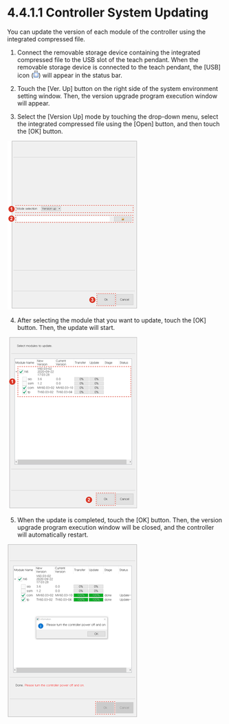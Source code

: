 # 4.4.1.1 Controller System Updating

You can update the version of each module of the controller using the integrated compressed file.

1.	Connect the removable storage device containing the integrated compressed file to the USB slot of the teach pendant. When the removable storage device is connected to the teach pendant, the \[USB\] icon \(![](../../../.gitbook/assets/icon-usb2.png)\) will appear in the status bar.

2.	Touch the \[Ver. Up\] button on the right side of the system environment setting window. Then, the version upgrade program execution window will appear.

3.	Select the \[Version Up\] mode by touching the drop-down menu, select the integrated compressed file using the \[Open\] button, and then touch the \[OK\] button.

![](../../../.gitbook/assets/image%20%28311%29.png)



4.	After selecting the module that you want to update, touch the \[OK\] button. Then, the update will start.

![](../../../.gitbook/assets/image%20%28255%29.png)

5.	When the update is completed, touch the \[OK\] button. Then, the version upgrade program execution window will be closed, and the controller will automatically restart.

![](../../../.gitbook/assets/image%20%28364%29.png)

